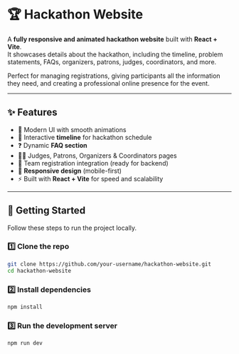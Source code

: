 # 🏆 Hackathon Website  

A **fully responsive and animated hackathon website** built with **React + Vite**.  
It showcases details about the hackathon, including the timeline, problem statements, FAQs, organizers, patrons, judges, coordinators, and more.  

Perfect for managing registrations, giving participants all the information they need, and creating a professional online presence for the event.  

---

## ✨ Features  

- 🎨 Modern UI with smooth animations  
- 📅 Interactive **timeline** for hackathon schedule  
- ❓ Dynamic **FAQ section**  
- 👨‍🏫 Judges, Patrons, Organizers & Coordinators pages  
- 📝 Team registration integration (ready for backend)  
- 📱 **Responsive design** (mobile-first)  
- ⚡ Built with **React + Vite** for speed and scalability  

---


## 🚀 Getting Started  

Follow these steps to run the project locally.  

### 1️⃣ Clone the repo  

```bash
git clone https://github.com/your-username/hackathon-website.git
cd hackathon-website
```

### 2️⃣ Install dependencies 

```bash
npm install
```

### 3️⃣ Run the development server

```bash
npm run dev
```



